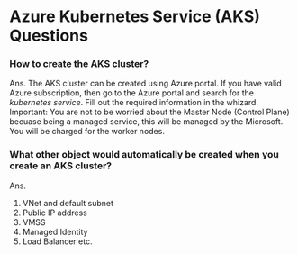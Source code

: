 # Azure Kubernetes Service (AKS) Questions

### How to create the AKS cluster?

Ans. The AKS cluster can be created using Azure portal. If you have valid Azure subscription, then go to the Azure portal and search for the *kubernetes service*. Fill out the required information in the whizard.
Important: You are not to be worried about the Master Node (Control Plane) becuase being a managed service, this will be managed by the Microsoft. You will be charged for the worker nodes.

### What other object would automatically be created when you create an AKS cluster?

Ans. 
1. VNet and default subnet
2. Public IP address
3. VMSS
4. Managed Identity
5. Load Balancer etc.

